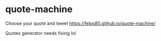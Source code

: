 # quote-machine
Choose your quote and tweet
https://felps85.github.io/quote-machine/

Quotes generator needs fixing lol
